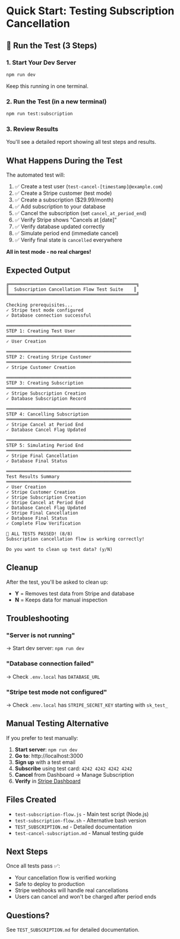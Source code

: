 # Quick Start: Testing Subscription Cancellation

## 🚀 Run the Test (3 Steps)

### 1. Start Your Dev Server
```bash
npm run dev
```
Keep this running in one terminal.

### 2. Run the Test (in a new terminal)
```bash
npm run test:subscription
```

### 3. Review Results
You'll see a detailed report showing all test steps and results.

## What Happens During the Test

The automated test will:

1. ✅ Create a test user (`test-cancel-[timestamp]@example.com`)
2. ✅ Create a Stripe customer (test mode)
3. ✅ Create a subscription ($29.99/month)
4. ✅ Add subscription to your database
5. ✅ Cancel the subscription (set `cancel_at_period_end`)
6. ✅ Verify Stripe shows "Cancels at [date]"
7. ✅ Verify database updated correctly
8. ✅ Simulate period end (immediate cancel)
9. ✅ Verify final state is `cancelled` everywhere

**All in test mode - no real charges!**

## Expected Output

```
╔════════════════════════════════════════════════╗
║  Subscription Cancellation Flow Test Suite    ║
╚════════════════════════════════════════════════╝

Checking prerequisites...
✓ Stripe test mode configured
✓ Database connection successful

═══════════════════════════════════════════════
STEP 1: Creating Test User
═══════════════════════════════════════════════
✓ User Creation

═══════════════════════════════════════════════
STEP 2: Creating Stripe Customer
═══════════════════════════════════════════════
✓ Stripe Customer Creation

═══════════════════════════════════════════════
STEP 3: Creating Subscription
═══════════════════════════════════════════════
✓ Stripe Subscription Creation
✓ Database Subscription Record

═══════════════════════════════════════════════
STEP 4: Cancelling Subscription
═══════════════════════════════════════════════
✓ Stripe Cancel at Period End
✓ Database Cancel Flag Updated

═══════════════════════════════════════════════
STEP 5: Simulating Period End
═══════════════════════════════════════════════
✓ Stripe Final Cancellation
✓ Database Final Status

═══════════════════════════════════════════════
Test Results Summary
═══════════════════════════════════════════════
✓ User Creation
✓ Stripe Customer Creation
✓ Stripe Subscription Creation
✓ Stripe Cancel at Period End
✓ Database Cancel Flag Updated
✓ Stripe Final Cancellation
✓ Database Final Status
✓ Complete Flow Verification

🎉 ALL TESTS PASSED! (8/8)
Subscription cancellation flow is working correctly!

Do you want to clean up test data? (y/N)
```

## Cleanup

After the test, you'll be asked to clean up:
- **Y** = Removes test data from Stripe and database
- **N** = Keeps data for manual inspection

## Troubleshooting

### "Server is not running"
→ Start dev server: `npm run dev`

### "Database connection failed"
→ Check `.env.local` has `DATABASE_URL`

### "Stripe test mode not configured"
→ Check `.env.local` has `STRIPE_SECRET_KEY` starting with `sk_test_`

## Manual Testing Alternative

If you prefer to test manually:

1. **Start server**: `npm run dev`
2. **Go to**: http://localhost:3000
3. **Sign up** with a test email
4. **Subscribe** using test card: `4242 4242 4242 4242`
5. **Cancel** from Dashboard → Manage Subscription
6. **Verify** in [Stripe Dashboard](https://dashboard.stripe.com/test/subscriptions)

## Files Created

- `test-subscription-flow.js` - Main test script (Node.js)
- `test-subscription-flow.sh` - Alternative bash version
- `TEST_SUBSCRIPTION.md` - Detailed documentation
- `test-cancel-subscription.md` - Manual testing guide

## Next Steps

Once all tests pass ✅:
- Your cancellation flow is verified working
- Safe to deploy to production
- Stripe webhooks will handle real cancellations
- Users can cancel and won't be charged after period ends

## Questions?

See `TEST_SUBSCRIPTION.md` for detailed documentation.

